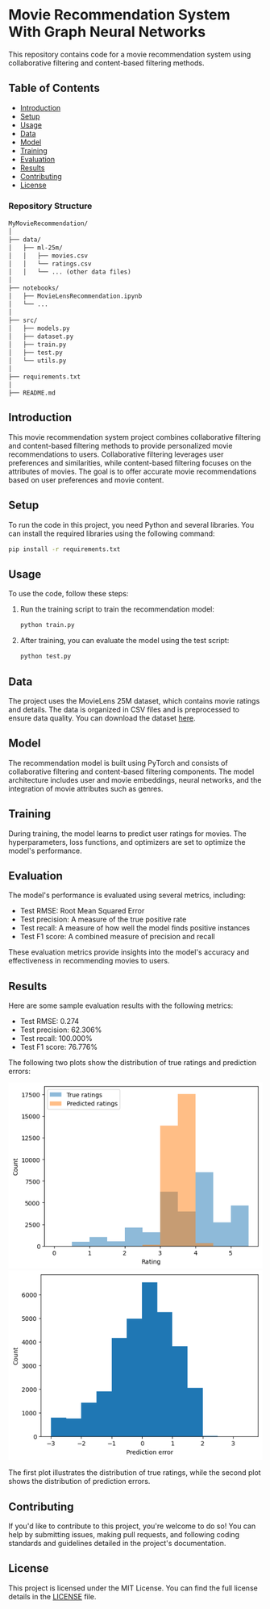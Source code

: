 
# Movie Recommendation System With Graph Neural Networks

This repository contains code for a movie recommendation system using collaborative filtering and content-based filtering methods.

## Table of Contents

- [Introduction](#introduction)
- [Setup](#setup)
- [Usage](#usage)
- [Data](#data)
- [Model](#model)
- [Training](#training)
- [Evaluation](#evaluation)
- [Results](#results)
- [Contributing](#contributing)
- [License](#license)

### Repository Structure

```
MyMovieRecommendation/
│
├── data/
│   ├── ml-25m/
│   │   ├── movies.csv
│   │   └── ratings.csv
│   │   └── ... (other data files)
│
├── notebooks/
│   ├── MovieLensRecommendation.ipynb
│   └── ...
│
├── src/
│   ├── models.py
│   ├── dataset.py
│   ├── train.py
│   ├── test.py
│   └── utils.py
│
├── requirements.txt
│
├── README.md
```


## Introduction

This movie recommendation system project combines collaborative filtering and content-based filtering methods to provide personalized movie recommendations to users. Collaborative filtering leverages user preferences and similarities, while content-based filtering focuses on the attributes of movies. The goal is to offer accurate movie recommendations based on user preferences and movie content.

## Setup

To run the code in this project, you need Python and several libraries. You can install the required libraries using the following command:

```bash
pip install -r requirements.txt
```


## Usage

To use the code, follow these steps:

1. Run the training script to train the recommendation model:

   ```bash
   python train.py
   ```
2. After training, you can evaluate the model using the test script:

   ```bash
   python test.py
   ```

## Data

The project uses the MovieLens 25M dataset, which contains movie ratings and details. The data is organized in CSV files and is preprocessed to ensure data quality. You can download the dataset [here](https://drive.google.com/uc?id=1X3IpoYxAJHIBlyG6QQ_rWhSGiF5E1aL8).

## Model

The recommendation model is built using PyTorch and consists of collaborative filtering and content-based filtering components. The model architecture includes user and movie embeddings, neural networks, and the integration of movie attributes such as genres.

## Training

During training, the model learns to predict user ratings for movies. The hyperparameters, loss functions, and optimizers are set to optimize the model's performance.

## Evaluation

The model's performance is evaluated using several metrics, including:

- Test RMSE: Root Mean Squared Error
- Test precision: A measure of the true positive rate
- Test recall: A measure of how well the model finds positive instances
- Test F1 score: A combined measure of precision and recall

These evaluation metrics provide insights into the model's accuracy and effectiveness in recommending movies to users.

## Results

Here are some sample evaluation results with the following metrics:

- Test RMSE: 0.274
- Test precision: 62.306%
- Test recall: 100.000%
- Test F1 score: 76.776%

The following two plots show the distribution of true ratings and prediction errors:

![Distribution of True Ratings](data/image1.png)
![Distribution of Prediction Errors](data/image2.png)

The first plot illustrates the distribution of true ratings, while the second plot shows the distribution of prediction errors.

## Contributing

If you'd like to contribute to this project, you're welcome to do so! You can help by submitting issues, making pull requests, and following coding standards and guidelines detailed in the project's documentation.

## License

This project is licensed under the MIT License. You can find the full license details in the [LICENSE](LICENSE) file.
